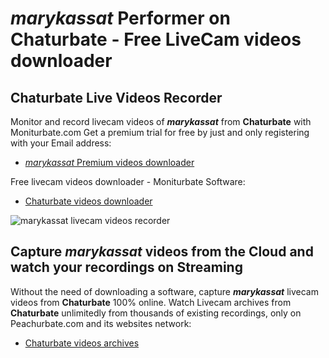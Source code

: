 # _marykassat_ Performer on Chaturbate - Free LiveCam videos downloader

## Chaturbate Live Videos Recorder

Monitor and record livecam videos of **_marykassat_** from **Chaturbate** with Moniturbate.com
Get a premium trial for free by just and only registering with your Email address:
* [_marykassat_ Premium videos downloader](https://moniturbate.com/request-demo-licence-key.html)

Free livecam videos downloader - Moniturbate Software:
* [Chaturbate videos downloader](https://moniturbate.com/moniturbate-download-software.html)

![_marykassat_ livecam videos recorder](https://peachurnet.com/templates/moniturbate-software.png)


## Capture _marykassat_ videos from the Cloud and watch your recordings on Streaming

Without the need of downloading a software, capture **_marykassat_** livecam videos from **Chaturbate** 100% online.
Watch Livecam archives from **Chaturbate** unlimitedly from thousands of existing recordings, only on Peachurbate.com and its websites network:
* [Chaturbate videos archives](https://peachurnet.com/)